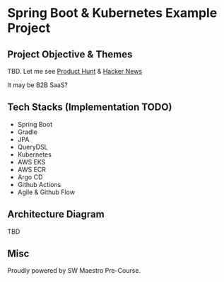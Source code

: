 # Spring Boot & Kubernetes Example Project

## Project Objective & Themes
TBD. Let me see [Product Hunt](https://www.producthunt.com/) & [Hacker News](https://news.ycombinator.com/)

It may be B2B SaaS?

## Tech Stacks (Implementation TODO)
* Spring Boot
* Gradle
* JPA
* QueryDSL
* Kubernetes
* AWS EKS
* AWS ECR
* Argo CD
* Github Actions
* Agile & Github Flow

## Architecture Diagram
TBD

## Misc
Proudly powered by SW Maestro Pre-Course.